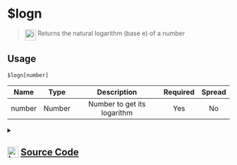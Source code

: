 # $logn
> <img align="top" src="https://upload.wikimedia.org/wikipedia/commons/thumb/e/e4/Infobox_info_icon.svg/160px-Infobox_info_icon.svg.png?20150409153300" alt="image" width="25" height="auto"> Returns the natural logarithm (base e) of a number
## Usage
```
$logn[number]
```
| Name | Type | Description | Required | Spread
| :---: | :---: | :---: | :---: | :---: |
number | Number | Number to get its logarithm | Yes | No
<details>
<summary>
    
## <img align="top" src="https://cdn4.iconfinder.com/data/icons/iconsimple-logotypes/512/github-512.png" alt="image" width="25" height="auto">  [Source Code](https://github.com/tryforge/ForgeScript-V2/blob/main/src/native/logn.ts)
    
</summary>
    
```ts
import { ArgType, NativeFunction, Return } from "../structures"

export default new NativeFunction({
    name: "$logn",
    version: "1.0.0",
    description: "Returns the natural logarithm (base e) of a number",
    brackets: true,
    unwrap: true,
    args: [
        {
            name: "number",
            description: "Number to get its logarithm",
            rest: false,
            type: ArgType.Number,
            required: true,
        },
    ],
    execute(ctx, [n]) {
        return Return.success(Math.log(n))
    },
})

```
    
</details>